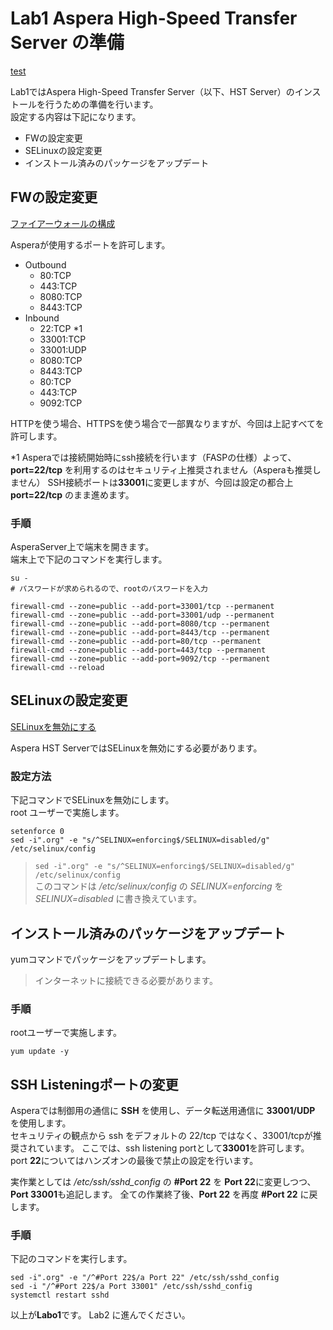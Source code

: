 # Lab1 Aspera High-Speed Transfer Server の準備

[test](https://github.com/keisz/aspera_handson/blob/master/images/Lab1/3.png)

Lab1ではAspera High-Speed Transfer Server（以下、HST Server）のインストールを行うための準備を行います。  
設定する内容は下記になります。

- FWの設定変更  
- SELinuxの設定変更  
- インストール済みのパッケージをアップデート  

## FWの設定変更  
[ファイアーウォールの構成](https://download.asperasoft.com/download/docs/entsrv/3.9.3/es_admin_linux/webhelp/index.html#dita/configuring_the_firewall.html)

Asperaが使用するポートを許可します。  
- Outbound
  - 80:TCP
  - 443:TCP
  - 8080:TCP 
  - 8443:TCP  
- Inbound
  - 22:TCP *1
  - 33001:TCP
  - 33001:UDP
  - 8080:TCP
  - 8443:TCP
  - 80:TCP
  - 443:TCP
  - 9092:TCP

HTTPを使う場合、HTTPSを使う場合で一部異なりますが、今回は上記すべてを許可します。  

*1 Asperaでは接続開始時にssh接続を行います（FASPの仕様）よって、**port=22/tcp** を利用するのはセキュリティ上推奨されません（Asperaも推奨しません）
SSH接続ポートは**33001**に変更しますが、今回は設定の都合上 **port=22/tcp** のまま進めます。  


### 手順  
AsperaServer上で端末を開きます。  
端末上で下記のコマンドを実行します。  

```
su - 
# パスワードが求められるので、rootのパスワードを入力  

firewall-cmd --zone=public --add-port=33001/tcp --permanent
firewall-cmd --zone=public --add-port=33001/udp --permanent
firewall-cmd --zone=public --add-port=8080/tcp --permanent
firewall-cmd --zone=public --add-port=8443/tcp --permanent
firewall-cmd --zone=public --add-port=80/tcp --permanent
firewall-cmd --zone=public --add-port=443/tcp --permanent
firewall-cmd --zone=public --add-port=9092/tcp --permanent
firewall-cmd --reload
```

## SELinuxの設定変更  
[SELinuxを無効にする](https://download.asperasoft.com/download/docs/entsrv/3.9.3/es_admin_linux/webhelp/index.html#general_external/dita/linux/disabling_selinux.html)

Aspera HST ServerではSELinuxを無効にする必要があります。

### 設定方法
下記コマンドでSELinuxを無効にします。  
root ユーザーで実施します。

```
setenforce 0
sed -i".org" -e "s/^SELINUX=enforcing$/SELINUX=disabled/g" /etc/selinux/config
```
  
> `sed -i".org" -e "s/^SELINUX=enforcing$/SELINUX=disabled/g" /etc/selinux/config`  
> このコマンドは */etc/selinux/config* の *SELINUX=enforcing* を *SELINUX=disabled* に書き換えています。


## インストール済みのパッケージをアップデート
yumコマンドでパッケージをアップデートします。
> インターネットに接続できる必要があります。  

### 手順    
rootユーザーで実施します。  

```
yum update -y
```

## SSH Listeningポートの変更
Asperaでは制御用の通信に **SSH** を使用し、データ転送用通信に **33001/UDP** を使用します。  
セキュリティの観点から ssh をデフォルトの 22/tcp ではなく、33001/tcpが推奨されています。
ここでは、ssh listening portとして**33001**を許可します。
port **22**についてはハンズオンの最後で禁止の設定を行います。  

実作業としては */etc/ssh/sshd_config* の **#Port 22** を **Port 22**に変更しつつ、**Port 33001**も追記します。
全ての作業終了後、**Port 22** を再度 **#Port 22** に戻します。

### 手順  
下記のコマンドを実行します。  

```
sed -i".org" -e "/^#Port 22$/a Port 22" /etc/ssh/sshd_config
sed -i "/^#Port 22$/a Port 33001" /etc/ssh/sshd_config
systemctl restart sshd
``` 



以上が**Labo1**です。
Lab2 に進んでください。  

